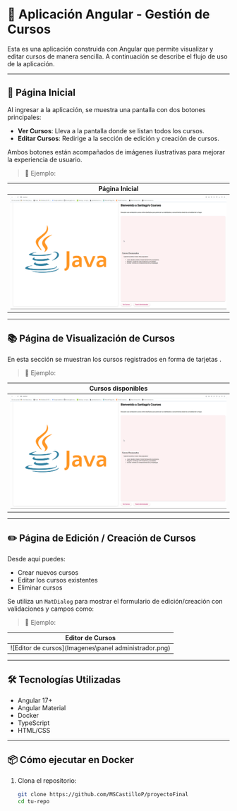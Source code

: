 # 📘 Aplicación Angular - Gestión de Cursos

Esta es una aplicación construida con Angular que permite visualizar y editar cursos de manera sencilla. A continuación se describe el flujo de uso de la aplicación.

---

## 🚀 Página Inicial

Al ingresar a la aplicación, se muestra una pantalla con dos botones principales:

- **Ver Cursos**: Lleva a la pantalla donde se listan todos los cursos.
- **Editar Cursos**: Redirige a la sección de edición y creación de cursos.

Ambos botones están acompañados de imágenes ilustrativas para mejorar la experiencia de usuario.

> 📸 Ejemplo:

| Página Inicial |
|----------------|
| ![Página inicial](pagina_principal.png) |

---

## 📚 Página de Visualización de Cursos

En esta sección se muestran los cursos registrados en forma de tarjetas . 

> 📸 Ejemplo:

| Cursos disponibles |
|--------------------|
| ![Lista de cursos](pagina_principal.png) |

---

## ✏️ Página de Edición / Creación de Cursos

Desde aquí puedes:

- Crear nuevos cursos
- Editar los cursos existentes
- Eliminar cursos

Se utiliza un `MatDialog` para mostrar el formulario de edición/creación con validaciones y campos como:



> 📸 Ejemplo:

| Editor de Cursos |
|------------------|
| ![Editor de cursos](Imagenes\panel administrador.png) |

---

## 🛠️ Tecnologías Utilizadas

- Angular 17+
- Angular Material
- Docker
- TypeScript
- HTML/CSS

---

## 📦 Cómo ejecutar en Docker

1. Clona el repositorio:

   ```bash
   git clone https://github.com/MSCastilloP/proyectoFinal
   cd tu-repo
